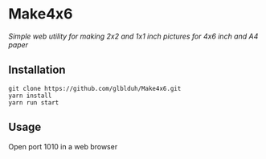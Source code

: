 # Make4x6
*Simple web utility for making 2x2 and 1x1 inch pictures for 4x6 inch and A4 paper*

## Installation
```
git clone https://github.com/glblduh/Make4x6.git
yarn install
yarn run start
```

## Usage
Open port 1010 in a web browser